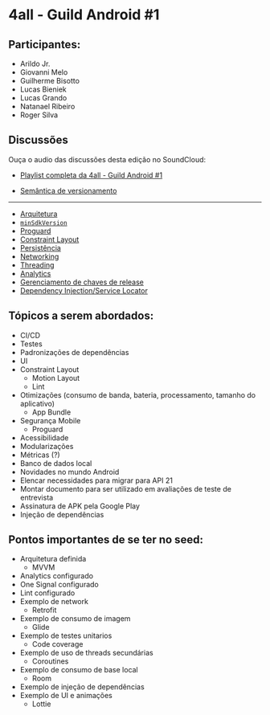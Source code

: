 # 4all - Guild Android #1

## Participantes: ##

* Arildo Jr.
* Giovanni Melo
* Guilherme Bisotto
* Lucas Bieniek
* Lucas Grando
* Natanael Ribeiro
* Roger Silva

## Discussões

Ouça o audio das discussões desta edição no SoundCloud:

* [Playlist completa da 4all - Guild Android #1](https://soundcloud.com/roger-silva-941993496/sets/4all-guild-android-1)

* [Semântica de versionamento](https://soundcloud.com/roger-silva-941993496/guild-android-1-semantic?in=roger-silva-941993496/sets/4all-guild-android-1)

---

* [Arquitetura](https://soundcloud.com/roger-silva-941993496/guild-android-1-arch?in=roger-silva-941993496/sets/4all-guild-android-1)
* [`minSdkVersion`](https://soundcloud.com/roger-silva-941993496/guild-android-1-api-21?in=roger-silva-941993496/sets/4all-guild-android-1)
* [Proguard](https://soundcloud.com/roger-silva-941993496/guild-android-1-proguard?in=roger-silva-941993496/sets/4all-guild-android-1)
* [Constraint Layout](https://soundcloud.com/roger-silva-941993496/guild-android-1-constraint?in=roger-silva-941993496/sets/4all-guild-android-1)
* [Persistência](https://soundcloud.com/roger-silva-941993496/guild-android-1-data?in=roger-silva-941993496/sets/4all-guild-android-1)
* [Networking](https://soundcloud.com/roger-silva-941993496/guild-android-1-networking?in=roger-silva-941993496/sets/4all-guild-android-1)
* [Threading](https://soundcloud.com/roger-silva-941993496/guild-android-1-threading?in=roger-silva-941993496/sets/4all-guild-android-1)
* [Analytics](https://soundcloud.com/roger-silva-941993496/guild-android-1-analytics?in=roger-silva-941993496/sets/4all-guild-android-1)
* [Gerenciamento de chaves de release](https://soundcloud.com/roger-silva-941993496/guild-android-1-key-management?in=roger-silva-941993496/sets/4all-guild-android-1)
* [Dependency Injection/Service Locator](https://soundcloud.com/roger-silva-941993496/guild-android-1-dep-injection?in=roger-silva-941993496/sets/4all-guild-android-1)

## Tópicos a serem abordados:

* CI/CD
* Testes
* Padronizações de dependências
* UI
* Constraint Layout
  * Motion Layout
  * Lint
* Otimizações (consumo de banda, bateria, processamento, tamanho do aplicativo)
  * App Bundle
* Segurança Mobile
  * Proguard
* Acessibilidade
* Modularizações
* Métricas (?)
* Banco de dados local
* Novidades no mundo Android
* Elencar necessidades para migrar para API 21
* Montar documento para ser utilizado em avaliações de teste de entrevista
* Assinatura de APK pela Google Play
* Injeção de dependências
	
## Pontos importantes de se ter no seed:

* Arquitetura definida
  * MVVM
* Analytics configurado
* One Signal configurado
* Lint configurado
* Exemplo de network
  * Retrofit
* Exemplo de consumo de imagem
  * Glide
* Exemplo de testes unitarios
  * Code coverage
* Exemplo de uso de threads secundárias
  * Coroutines
* Exemplo de consumo de base local 
  * Room
* Exemplo de injeção de dependências
* Exemplo de UI e animações
  * Lottie